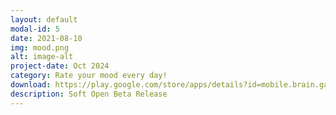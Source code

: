 ```yaml
---
layout: default
modal-id: 5
date: 2021-08-10
img: mood.png
alt: image-alt
project-date: Oct 2024
category: Rate your mood every day!
download: https://play.google.com/store/apps/details?id=mobile.brain.games.rateyourmood.rate_your_mood
description: Soft Open Beta Release
---
```


